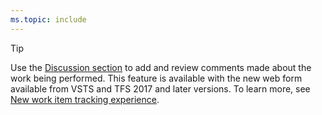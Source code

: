 ```yaml
---
ms.topic: include
---
```


> [!TIP]    
> Use the [Discussion section](/vsts/boards/work-items/work-item-form-controls#discussion) to add and review comments made about the work being performed. This feature is available with the new web form available from VSTS and TFS 2017 and later versions. To learn more, see [New work item tracking experience](/vsts/reference/process/new-work-item-experience). 